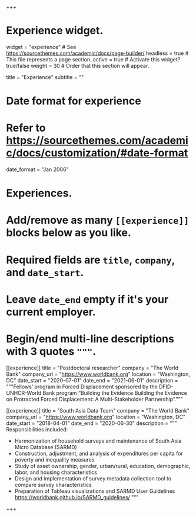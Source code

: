 +++
# Experience widget.
widget = "experience"  # See https://sourcethemes.com/academic/docs/page-builder/
headless = true  # This file represents a page section.
active = true  # Activate this widget? true/false
weight = 30  # Order that this section will appear.

title = "Experience"
subtitle = ""

# Date format for experience
#   Refer to https://sourcethemes.com/academic/docs/customization/#date-format
date_format = "Jan 2006"

# Experiences.
#   Add/remove as many `[[experience]]` blocks below as you like.
#   Required fields are `title`, `company`, and `date_start`.
#   Leave `date_end` empty if it's your current employer.
#   Begin/end multi-line descriptions with 3 quotes `"""`.
[[experience]]
  title = "Postdoctoral researcher"
  company = "The World Bank"
  company_url = "https://www.worldbank.org"
  location = "Washington, DC"
  date_start = "2020-07-01"
  date_end = "2021-06-01"
  description = """Fellows’ program in Forced Displacement sponsored by the DFID-UNHCR-World Bank program “Building the Evidence Building the Evidence on Protracted Forced Displacement: A Multi-Stakeholder Partnership”."""

[[experience]]
  title = "South Asia Data Team"
  company = "The World Bank"
  company_url = "https://www.worldbank.org"
  location = "Washington, DC"
  date_start = "2018-04-01"
  date_end = "2020-06-30"
  description = """
  Responsibilities included:
  
  * Harmonization of household surveys and maintenance of South Asia Micro Database (SARMD)
  * Construction, adjustment, and analysis of expenditures per capita for poverty and inequality measures
  * Study of asset ownership, gender, urban/rural, education, demographic, labor, and housing characteristics
  * Design and implementation of survey metadata collection tool to compare survey characteristics
  * Preparation of Tableau visualizations and SARMD User Guidelines https://worldbank.github.io/SARMD_guidelines/
  """

+++

